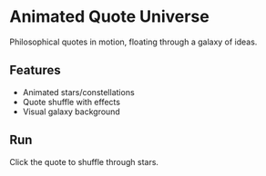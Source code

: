 # Animated Quote Universe

Philosophical quotes in motion, floating through a galaxy of ideas.

## Features
- Animated stars/constellations
- Quote shuffle with effects
- Visual galaxy background

## Run
Click the quote to shuffle through stars.

